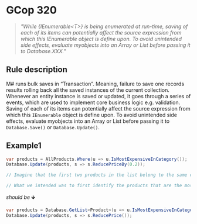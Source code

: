 ﻿# GCop 320

> *"While \{IEnumerable\<T>} is being enumerated at run-time, saving of each of its items can potentially affect the source expression from which this IEnumerable object is define upon. To avoid unintended side effects, evaluate myobjects into an Array or List before passing it to Database.XXX."*

## Rule description

M# runs bulk saves in “Transaction”. Meaning, failure to save one records results rolling back all the saved instances of the current collection. Whenever an entity instance is saved or updated, it goes through a series of events, which are used to implement core business logic e.g. validation. Saving of each of its items can potentially affect the source expression from which this `IEnumerable` object is define upon. To avoid unintended side effects, evaluate myobjects into an Array or List before passing it to `Database.Save()` or `Database.Update()`.

## Example1

```csharp
var products = AllProducts.Where(u => u.IsMostExpensiveInCategory());
Database.Update(products, s => s.ReducePriceBy(0.2));

// Imagine that the first two products in the list belong to the same category. The first one was £100 and the second one was £90. We intended to apply the discount only to the most expensive item per category, which is the first product. But with this implementation, we first apply the discount to the first product, making it £80. But then the IsMostExpensiveInCategory() method is evaluated on the second product, which will now return true, meaninig it also gets a discount applied to it.

// What we intended was to first identify the products that are the most expensive in their category before the change operation is applied, which is why we should have evaluated the WHERE criteria before we start to apply the database change.

```

*should be* 🡻

```csharp
var products = Database.GetList<Product>(u => u.IsMostExpensiveInCategory()).ToArray();
Database.Update(products, s => s.ReducePrice());
```
